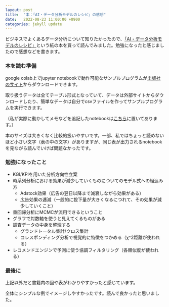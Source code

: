```yaml
---
layout: post
title:  "本：「AI・データ分析モデルのレシピ」の感想"
date:   2022-08-23 11:00:00 +0900
categories: jekyll update
---
```


ビジネスでよくあるデータ分析について知りたかったので、<a href="https://www.ohmsha.co.jp/book/9784274227240/" target="_blank">「AI・データ分析モデルのレシピ」</a>という紙の本を買って読んでみました。勉強になったと感じましたので感想などを書きます。

### 本を読む準備
google colab上でjupyter notebookで動作可能なサンプルプログラムが<a href="https://www.ohmsha.co.jp/book/9784274227240/" target="_blank">出版社のサイト</a>からダウンロードできます。

取り扱うデータは全てテーブル形式となっていて、データは外部サイトからダウンロードしたり、簡単なデータは自分でcsvファイルを作ってサンプルプログラムを実行できます。

（私が実際に動かしてメモなどを追記したnotebookは<a href="https://github.com/keijiyo/Study_AI_recipe_book" target="_blank">こちら</a>に置いてあります。）

本のサイズは大きくなく比較的扱いやすいです。一部、私ではちょっと読めないほど小さい文字（表の中の文字）がありますが、同じ表が出力されるnotebookを見ながら読んでいけば問題なかったです。

### 勉強になったこと
- KGI/KPIを用いた分析方向性立案
- 時系列分析における効果が減少していくものについてのモデル式への組込み方
  - Adstock効果（広告の翌日以降まで減衰しながら効果がある）
  - 広告効果の逓減（一般的に投下量が大きくなるにつれて、その効果が減少していくこと）
- 重回帰分析にMCMCが流用できるということ
- グラフで対数軸を使うと見えてくるものがある
- 調査データの中身を整理する
  - グランドトータル集計/クロス集計
  - コレスポンディング分析で視覚的に特徴をつかめる（χ^2距離が使われる）
- レコメンドエンジンで予測に使う協調フィルタリング（各類似度が使われる）

### 最後に
上記以外だと書籍内の図や表がわかりやすかったと感じています。

全体にシンプルな例でイメージしやすかったです。読んで良かったと思いました。